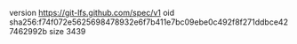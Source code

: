 version https://git-lfs.github.com/spec/v1
oid sha256:f74f072e5625698478932e6f7b411e7bc09ebe0c492f8f271ddbce427462992b
size 3439
